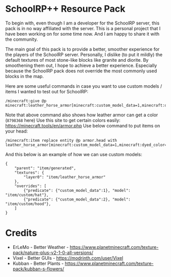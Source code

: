# SchoolRP++ Resource Pack
To begin with, even though I am a developer for the SchoolRP server, this pack is in no way affiliated with the server.
This is a personal project that I have been working on for some time now. And I am happy to share it with the community.

The main goal of this pack is to provide a better, smoother experience for the players of the SchoolRP server.
Personally, I dislike (to put it mildly) the default textures of most stone-like blocks like granite and diorite.
By smoothening them out, I hope to achieve a better experience. Especially because the SchoolRP pack does not 
override the most commonly used blocks in the map.

Here are some useful commands in case you want to use custom models / items I wanted to test out for SchoolRP:
```
/minecraft:give @p minecraft:leather_horse_armor[minecraft:custom_model_data=1,minecraft:dyed_color=8798368]
```
Note that above command also shows how leather armor can get a color (`8798368` here)
Use this site to get certain colors easily: https://minecraft.tools/en/armor.php
Use below command to put items on your head:
```
/minecraft:item replace entity @p armor.head with leather_horse_armor[minecraft:custom_model_data=1,minecraft:dyed_color=8798368]
```
And this below is an example of how we can use custom models:
```
{
	"parent": "item/generated",
	"textures": {
		"layer0": "item/leather_horse_armor"
	},
	"overrides": [
		{"predicate": {"custom_model_data":1}, "model": "item/custom/hat"},
		{"predicate": {"custom_model_data":2}, "model": "item/custom/hood"},
	]
}
```

# Credits

- ErLeMo - Better Weather - https://www.planetminecraft.com/texture-pack/nature-plus-v2-1-0-all-versions/ 
- Vixel  - Better GUIs    - https://modrinth.com/user/Vixel
- Kubban - Better Plants  - https://www.planetminecraft.com/texture-pack/kubban-s-flowers/